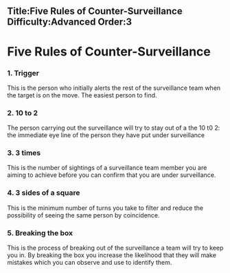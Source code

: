 Title:Five Rules of Counter-Surveillance
Difficulty:Advanced
Order:3
---
# Five Rules of Counter-Surveillance

### 1. Trigger

This is the person who initially alerts the rest of the surveillance team when the target is on the move. The easiest person to find.

### 2. 10 to 2

The person carrying out the surveillance will try to stay out of a the 10 t0 2: the immediate eye line of the person they have put under surveillance

### 3. 3 times

This is the number of sightings of a surveillance team member you are aiming to achieve before you can confirm that you are under surveillance.

### 4. 3 sides of a square

This is the minimum number of turns you take to filter and reduce the possibility of seeing the same person by coincidence.

### 5. Breaking the box

This is the process of breaking out of the surveillance a team will try to keep you in. By breaking the box you increase the likelihood that they will make mistakes which you can observe and use to identify them.